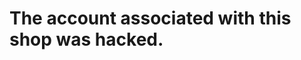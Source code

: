

<head>

<h1>
   The account associated with this shop was hacked.
</h1>

</head>

<body>

</body>
